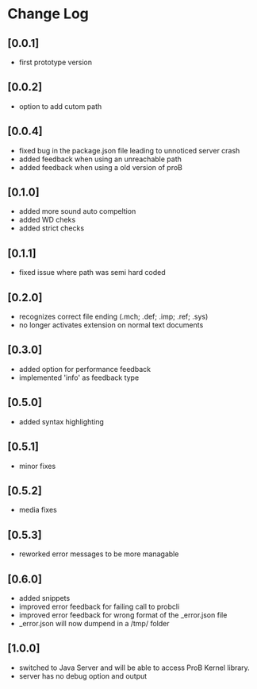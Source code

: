# Change Log


## [0.0.1]

- first prototype version


## [0.0.2]

- option to add cutom path


## [0.0.4]

- fixed bug in the package.json file leading to unnoticed server crash
- added feedback when using an unreachable path
- added feedback when using a old version of proB


## [0.1.0]

- added more sound auto compeltion
- added WD cheks
- added strict checks


## [0.1.1]

- fixed issue where path was semi hard coded



## [0.2.0]

- recognizes correct file ending (.mch; .def; .imp; .ref; .sys)
- no longer activates extension on normal text documents


## [0.3.0]

- added option for performance feedback
- implemented 'info' as feedback type


## [0.5.0]

- added syntax highlighting

## [0.5.1]

- minor fixes

## [0.5.2]

- media fixes


## [0.5.3]

- reworked error messages to be more managable


## [0.6.0]

- added snippets
- improved error feedback for failing call to probcli
- improved error feedback for wrong format of the _error.json file
- _error.json will now dumpend in a /tmp/ folder


## [1.0.0]

- switched to Java Server and will be able to access ProB Kernel library.
- server has no debug option and output